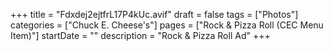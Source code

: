 +++
title = "Fdxdej2ejtfrL17P4kUc.avif"
draft = false
tags = ["Photos"]
categories = ["Chuck E. Cheese's"]
pages = ["Rock & Pizza Roll (CEC Menu Item)"]
startDate = ""
description = "Rock & Pizza Roll Ad"
+++
